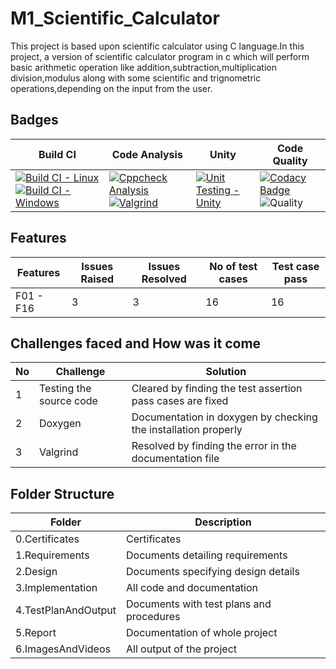 # M1_Scientific_Calculator

This project is based upon scientific calculator using C language.In this project, a version of scientific calculator program in c which will perform basic arithmetic operation like addition,subtraction,multiplication division,modulus along with some scientific and trignometric operations,depending on the input from the user.
 
 ## Badges
 | Build CI | Code Analysis | Unity | Code Quality |
 |----------|---------------|-------|--------------|
 | [![Build CI - Linux](https://github.com/keerthanaBaskar/M1_Scientific_Calculator/actions/workflows/c-cpp.yml/badge.svg)](https://github.com/keerthanaBaskar/M1_Scientific_Calculator/actions/workflows/c-cpp.yml)[![Build CI - Windows](https://github.com/keerthanaBaskar/M1_Scientific_Calculator/actions/workflows/build_windows.yml/badge.svg)](https://github.com/keerthanaBaskar/M1_Scientific_Calculator/actions/workflows/build_windows.yml) | [![Cppcheck Analysis](https://github.com/keerthanaBaskar/M1_Scientific_Calculator/actions/workflows/cppcheck_analysis.yml/badge.svg)](https://github.com/keerthanaBaskar/M1_Scientific_Calculator/actions/workflows/cppcheck_analysis.yml)[![Valgrind](https://github.com/keerthanaBaskar/M1_Scientific_Calculator/actions/workflows/valgrind.yml/badge.svg)](https://github.com/keerthanaBaskar/M1_Scientific_Calculator/actions/workflows/valgrind.yml) | [![Unit Testing - Unity](https://github.com/keerthanaBaskar/M1_Scientific_Calculator/actions/workflows/unittesting.yml/badge.svg)](https://github.com/keerthanaBaskar/M1_Scientific_Calculator/actions/workflows/unittesting.yml) |  [![Codacy Badge](https://app.codacy.com/project/badge/Grade/7cc2922306a74c2f865f7ce2def9b24f)](https://www.codacy.com/gh/keerthanaBaskar/M1_Scientific_Calculator/dashboard?utm_source=github.com&amp;utm_medium=referral&amp;utm_content=keerthanaBaskar/M1_Scientific_Calculator&amp;utm_campaign=Badge_Grade)![Quality](https://api.codiga.io/project/32232/score/svg) |
 
 ## Features 
 | Features | Issues Raised | Issues Resolved | No of test cases | Test case pass |
 |----------|---------------|-----------------|------------------|----------------|
 | F01 - F16 | 3 | 3 | 16 | 16 |
 ## Challenges faced and How was it come
 | No | Challenge | Solution |
 |----|-----------|----------|
 | 1 | Testing the source code | Cleared by finding the test assertion pass cases are fixed |
 | 2 | Doxygen | Documentation in doxygen by checking the installation properly |
 | 3 | Valgrind | Resolved by finding the error in the documentation file |
 
 ## Folder Structure
| Folder | Description |
|--------|-------------|
| 0.Certificates | Certificates |
| 1.Requirements | Documents detailing requirements |
| 2.Design | Documents specifying design details |
| 3.Implementation | All code and documentation |
| 4.TestPlanAndOutput | Documents with test plans and procedures |
| 5.Report | Documentation of whole project |
| 6.ImagesAndVideos | All output of the project |
